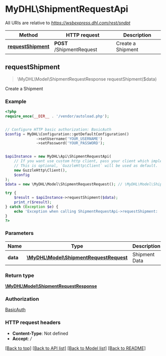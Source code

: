 # MyDHL\ShipmentRequestApi

All URIs are relative to *https://wsbexpress.dhl.com/rest/sndpt*

Method | HTTP request | Description
------------- | ------------- | -------------
[**requestShipment**](ShipmentRequestApi.md#requestShipment) | **POST** /ShipmentRequest | Create a Shipment



## requestShipment

> \MyDHL\Model\ShipmentRequestResponse requestShipment($data)

Create a Shipment

### Example

```php
<?php
require_once(__DIR__ . '/vendor/autoload.php');


// Configure HTTP basic authorization: BasicAuth
$config = MyDHL\Configuration::getDefaultConfiguration()
              ->setUsername('YOUR_USERNAME')
              ->setPassword('YOUR_PASSWORD');


$apiInstance = new MyDHL\Api\ShipmentRequestApi(
    // If you want use custom http client, pass your client which implements `GuzzleHttp\ClientInterface`.
    // This is optional, `GuzzleHttp\Client` will be used as default.
    new GuzzleHttp\Client(),
    $config
);
$data = new \MyDHL\Model\ShipmentRequestRequest(); // \MyDHL\Model\ShipmentRequestRequest | Shipment Data

try {
    $result = $apiInstance->requestShipment($data);
    print_r($result);
} catch (Exception $e) {
    echo 'Exception when calling ShipmentRequestApi->requestShipment: ', $e->getMessage(), PHP_EOL;
}
?>
```

### Parameters


Name | Type | Description  | Notes
------------- | ------------- | ------------- | -------------
 **data** | [**\MyDHL\Model\ShipmentRequestRequest**](../Model/ShipmentRequestRequest.md)| Shipment Data | [optional]

### Return type

[**\MyDHL\Model\ShipmentRequestResponse**](../Model/ShipmentRequestResponse.md)

### Authorization

[BasicAuth](../../README.md#BasicAuth)

### HTTP request headers

- **Content-Type**: Not defined
- **Accept**: */*

[[Back to top]](#) [[Back to API list]](../../README.md#documentation-for-api-endpoints)
[[Back to Model list]](../../README.md#documentation-for-models)
[[Back to README]](../../README.md)

